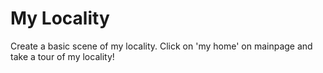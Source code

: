 # My Locality


Create a basic scene of my locality. Click on 'my home' on mainpage and take a tour of my locality!
